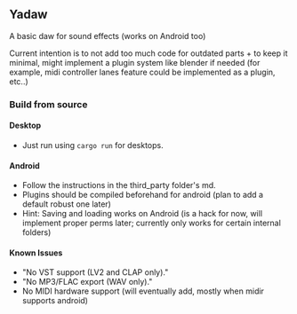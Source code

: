 ## Yadaw 

A basic daw for sound effects (works on Android too)

Current intention is to not add too much code for outdated parts + to keep it minimal, might implement a plugin system like blender if needed (for example, midi controller lanes feature could be implemented as a plugin, etc..)

### Build from source
#### Desktop
- Just run using `cargo run` for desktops.
#### Android
- Follow the instructions in the third_party folder's md.
- Plugins should be compiled beforehand for android (plan to add a default robust one later)
- Hint: Saving and loading works on Android (is a hack for now, will implement proper perms later; currently only works for certain internal folders)


#### Known Issues

- "No VST support (LV2 and CLAP only)."
- "No MP3/FLAC export (WAV only)."
- No MIDI hardware support (will eventually add, mostly when midir supports android)

